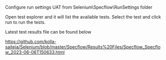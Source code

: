 Configure run settings UAT from Selenium\Specflow\RunSettings folder

Open test explorer and it will list the available tests. Select the test and click run to run the tests.

Latest test results file can be found below

https://github.com/kolla-saiteja/Selenium/blob/master/Specflow/Results%20Files/Specflow_Specflow_2023-06-06T150633.html

